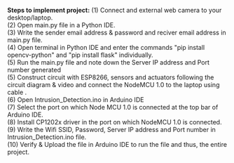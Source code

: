 <b>Steps to implement project:</b>
(1) Connect and external web camera to your desktop/laptop.<br/>
(2) Open main.py file in a Python IDE.<br/>
(3) Write the sender email address & password and reciver email address in main.py file.<br/>
(4) Open terminal in Python IDE and enter the commands "pip install opencv-python" and "pip install flask" individually.<br/>
(5) Run the main.py file and note down the Server IP address and Port number generated<br/>
(5) Construct circuit with ESP8266, sensors and actuators following the circuit diagram & video and connect the NodeMCU 1.0 to the laptop using cable .<br/>
(6) Open Intrusion_Detection.ino in Arduino IDE<br/>
(7) Select the port on which Node MCU 1.0 is connected at the top bar of Arduino IDE.<br/> 
(8) Install CP1202x driver in the port on which NodeMCU 1.0 is connected.<br/>
(9) Write the Wifi SSID, Password, Server IP address and Port number in Intrusion_Detection.ino file.<br/>
(10) Verify & Upload the file in Arduino IDE to run the file and thus, the entire project.<br/>
